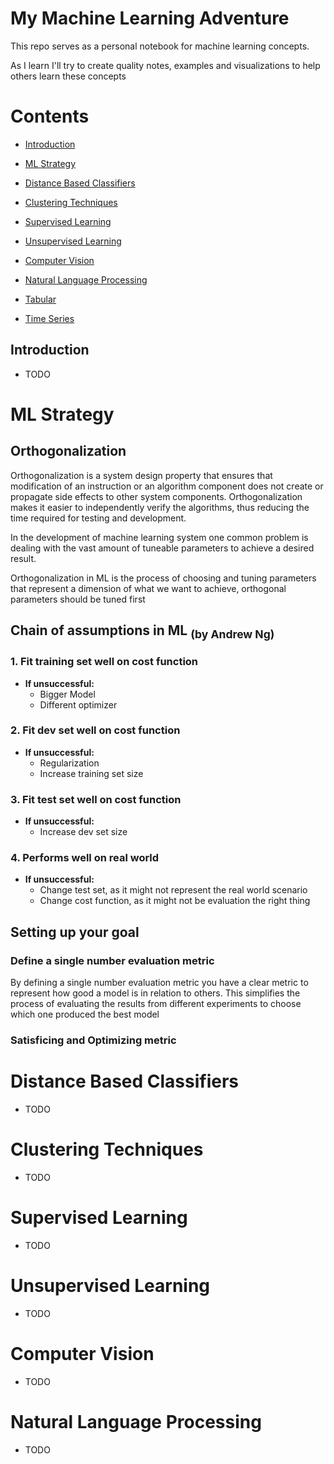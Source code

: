 # My Machine Learning Adventure

This repo serves as a personal notebook for machine learning concepts.

As I learn I'll try to create quality notes, examples and visualizations to help others learn these concepts


# Contents
- [Introduction](#intro)
- [ML Strategy](#strat)
- [Distance Based Classifiers](#dbc)
- [Clustering Techniques](#cluster)
- [Supervised Learning](#super_learn)
- [Unsupervised Learning](#unsuper_learn)

- [Computer Vision](#cv)
- [Natural Language Processing](#nlp)
- [Tabular](#tab)
- [Time Series](#ts)




<a name="intro" />

## Introduction
- TODO

<a name="strat" />

# ML Strategy

## Orthogonalization
Orthogonalization is a system design property that ensures that modification of an instruction or an algorithm component does not create or propagate side effects to other system components.
Orthogonalization makes it easier to independently verify the algorithms, thus reducing the time required for testing and development.

In the development of machine learning system one common problem is dealing with the vast amount of tuneable parameters to achieve a desired result.

Orthogonalization in ML is the process of choosing and tuning parameters that represent a dimension of what we want to achieve, orthogonal parameters should be tuned first

## Chain of assumptions in ML <sub>(by Andrew Ng)</sub>

### 1. Fit training set well on cost function
- **If unsuccessful:**
  - Bigger Model 
  - Different optimizer 

### 2. Fit dev set well on cost function
- **If unsuccessful:**
  - Regularization 
  - Increase training set size

### 3. Fit test set well on cost function
- **If unsuccessful:**
  - Increase dev set size

### 4. Performs well on real world
- **If unsuccessful:**
  - Change test set, as it might not represent the real world scenario
  - Change cost function, as it might not be evaluation the right thing

## Setting up your goal

### Define a single number evaluation metric
By defining a single number evaluation metric you have a clear metric to represent how good a model is in relation to others.
This simplifies the process of evaluating the results from different experiments to choose which one produced the best model


### Satisficing and Optimizing metric


<a name="dbc" />

# Distance Based Classifiers
- TODO

<a name="cluster" />

# Clustering Techniques
- TODO

<a name="super_learn" />

# Supervised Learning
- TODO

<a name="unsuper_learn" />

# Unsupervised Learning
- TODO

<a name="cv" />

# Computer Vision
- TODO

<a name="nlp" />

# Natural Language Processing
- TODO


